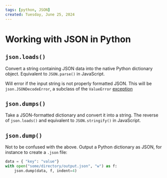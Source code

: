 ```yaml
---
tags: [python, JSON]
created: Tuesday, June 25, 2024
---
```


# Working with JSON in Python

## `json.loads()`

Convert a string containing JSON data into the native Python dictionary object.
Equivalent to `JSON.parse()` in JavaScript.

Will error if the input string is not properly formatted JSON. This will be
`json.JSONDecodeError`, a subclass of the `ValueError`
[exception](Error_handling_in_Python.md)

## `json.dumps()`

Take a JSON-formatted dictionary and convert it into a string. The reverse of
`json.loads()` and equivalent to `JSON.stringify()` in JavaScript.

## `json.dump()`

Not to be confused with the above. Output a Python dictionary as JSON, for
instance to create a `.json` file:

```py
data = { "key": "value"}
with open("some/directory/output.json", "w") as f:
    json.dump(data, f, indent=4)
```
